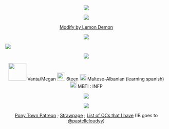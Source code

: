 <p align="center"> <img src=https://file.garden/Z1wsLskJxRiY2oPJ/Untitled905_20250902094336.png> </p>
<p align="center">  <img src="https://readme-typing-svg.demolab.com/?lines=Howie+thought+brass+was+the+height+of+style;Now+he's+got+something+of+a+steampunk+smile;And+it's+all+right,+it's+alright,+it's+alright;Sally+got+a+dagger+hung+from+her+septum;O'Malley+cut+his+ears+off,+but+wishes+that+he+kept+'em;And+it's+alright;It's+all+right+to+be+cool,+you+do+what+you+do,+what+you+do;Rooney+got+his+skull+exposed,+doggone+it;Soon+he's+gonna+get+scrimshaw+carved+on+it;And+it's+alright;It's+alright+to+be+cool,+it's+alright,+it's+alright;Do+what+you+want+with+you;Be+nonchalant+with+screws;Stuck+through+your+eyelids;You+new+wave+of+pirates;Modify,+modify+whatever;Modify,+modify+and+sever;Modify;May+nothing+get+rejected;May+nothing+get+infected;Mason+got+Frankenstein+stitches+installed;Adjacent+to+her+eyes+cause+she+wants+to+look+mauled;And+it's+alright,+it's+alright,+it's+alright;Johnny+stuck+20+gauge+nails+through+his+feet;Donnie+stuck+40+if+only+to+compete;And+it's+alright;It's+all+right+to+be+cool,+you+do+what+you+do,+what+you+do;Stan+tried+to+scarify+his+neck+with+a+rope;His+plan+kinda+failed,+but+it+would've+been+dope;And+it's+alright;It's+alright+to+be+cool,+it's+alright,+it's+alright;Do+what+you+want+with+you;Be+nonchalant+with+screws;Stuck+through+your+eyelids;You+new+wave+of+pirates;Modify,+modify+whatever;Modify,+modify+and+sever;Modify;May+nothing+get+rejected;May+nothing+get+infected;Modify,+modify+whatever;Modify,+modify+and+sever;Modify;May+nothing+get+rejected+(Knock+yourself+out);May+nothing+get+infected&font=Barrio&center=true&width=1080&height=50&color=277087&duration=4000&pause=1000"> </p>
<div align="center">
  
  [Modify by Lemon Demon](https://www.youtube.com/watch?v=uvxRD7mEfuU)

</div>
<p align="center"> <img src=https://komarev.com/ghpvc/?username=dr-vanta&color=green&abbreviated=true&style=flat-square&label=Vantacorp+Followers> </p>

![](https://file.garden/Z1wsLskJxRiY2oPJ/output-onlinegiftools%20(6).gif)

<p align="center"> <img src=https://file.garden/Z1wsLskJxRiY2oPJ/Untitled906_20250902100135.png> </p>
<p align="center"> <img height=55 src=https://file.garden/Z1wsLskJxRiY2oPJ/Untitled907_20250902095415.png> 
    Vanta/Megan <img src=https://file.garden/Z1wsLskJxRiY2oPJ/Untitled911_20250902102023.png height=25> 6teen <img src=https://file.garden/Z1wsLskJxRiY2oPJ/Untitled910_20250902101727.png height=20> Maltese-Albanian (learning spanish) <img src=https://file.garden/Z1wsLskJxRiY2oPJ/Untitled909_20250902101608.png height=20> MBTI : INFP 
</p>
<p align="center"> <img src=https://file.garden/Z1wsLskJxRiY2oPJ/Untitled906_20250902100135.png>
<p align="center"> <img src=https://file.garden/Z1wsLskJxRiY2oPJ/Untitled905_20250902095216.png> </p>
<div align="center">

  [Pony Town Patreon](https://www.patreon.com/c/chronosrebirth/posts) ; [Strawpage](https://chronosrebirth-vantaandmafioso.straw.page/) ; [List of OCs that I have](https://chronsrebirth.notepin.co/undefined-ymktndyy) (IB goes to [@pastellcloudyy](https://github.com/pastellcloudyy))

</div>


<!--
<p align="center"> 18/06/09 — 24/07/25 🕊️ </p>
--!>
